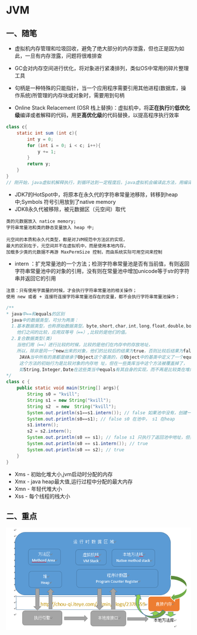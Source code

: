 # JVM
## 一、随笔

+ 虚拟机内存管理和垃圾回收，避免了绝大部分的内存泄露，但也正是因为如此，一旦有内存泄露，问题将很难排查

+ GC会对内存空间进行优化，将对象进行紧凑排列，类似OS中常用的碎片整理工具

+ 句柄是一种特殊的只能指针，当一个应用程序需要引用其他进程(数据库，操作系统)所管理的内存块或对象时，需要用到句柄

+ Online Stack Relacement (OSR 栈上替换)：虚拟机中，将**正在执行**的**低优化级**编译或者解释的代码，用更**高优化级**的代码替换，以提高程序执行效率
```java
class c{
    static int sum (int c){
        int y = 0;
        for (int i = 0; i < c; i++){
            y += 1;
        }
        return y;
    }
}
// 刚开始，java虚拟机解释执行，到循环达到一定程度后，java虚拟机会编译此方法，用编译后的代码代替解释执行
```

+ JDK7的HotSpot中，将原本在永久代的字符串常量池移除，转移到heap中;Symbols 符号引用放到了native memory
+ JDK8永久代被移除，被元数据区（元空间）取代
```text
类的元数据放入 natice memory;
字符串常量池和类的静态变量放入 heap 中;

元空间的本质和永久代类型，都是对JVM规范中方法区的实现，
最大的区别在于，元空间并不在虚拟机中，而是使用本地内存，
加载多少类的元数据不再游 MaxPermSize 控制，而由系统实际可用空间来控制
```
 + intern ：扩充常量池的一个方法；检测字符串常量池是否有当前值，有则返回字符串常量池中的对象的引用，没有则在常量池中增加unicode等于str的字符串并返回它的引用
 ```text
注意：只有使用字面量的时候，才会执行字符串常量池的相关操作；
使用 new 或者 + 连接符连接字符串常量池存在的变量，都不会执行字符串常量池操作；
```
```java
/**
* java中==和equals的区别
  java中的数据类型，可分为两类： 
  1.基本数据类型，也称原始数据类型。byte,short,char,int,long,float,double,boolean 
    他们之间的比较，应用双等号（==）,比较的是他们的值。 
  2.复合数据类型(类) 
    当他们用（==）进行比较的时候，比较的是他们在内存中的存放地址，
    所以，除非是同一个new出来的对象，他们的比较后的结果为true，否则比较后结果为false。
     JAVA当中所有的类都是继承于Object这个基类的，在Object中的基类中定义了一个equals的方法，
     这个方法的初始行为是比较对象的内存地 址，但在一些类库当中这个方法被覆盖掉了，
     如String,Integer,Date在这些类当中equals有其自身的实现，而不再是比较类在堆内存中的存放地址了。
*/
class c {
    public static void main(String[] args){
        String s0 = "kvill";
        String s1 = new String("kvill");
        String s2  = new  String("kvill");
        System.out.println(s1==s1.intern()); // false 如果池中没有，创建一个新的字符串，而不是引用heap中的地址
        System.out.println(s0==s1); // false s0 在池中， s1 在heap
        s1.intern();
        s2 = s2.intern();
        System.out.println(s0 == s1); // false s1 只执行了返回池中地址，但并为将这个地址的引用赋值 给 s1
        System.out.println(s0 == s1.intern()); // true
        System.out.println(s0 == s2); // true
    }
}
```

+ Xms - 初始化堆大小,jvm启动时分配的内存
+ Xmx - java heap最大值,运行过程中分配的最大内存
+ Xmn - 年轻代堆大小
+ Xss - 每个线程的栈大小

## 二、重点
![image](http://github.com/HejinYo/learn/blob/master/assets/img/jvm.png)
